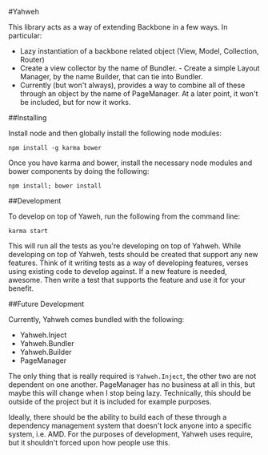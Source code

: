 #Yahweh

This library acts as a way of extending Backbone in a few ways. In particular:

- Lazy instantiation of a backbone related object (View, Model, Collection,
Router)
- Create a view collector by the name of Bundler. - Create a simple Layout
Manager, by the name Builder, that can tie into Bundler.
- Currently (but won't always), provides a way to combine all of these through
an object by the name of PageManager. At a later point, it won't be included,
but for now it works.

##Installing

Install node and then globally install the following node modules:

    npm install -g karma bower

Once you have karma and bower, install the necessary node modules and bower
components by doing the following:

    npm install; bower install

##Development

To develop on top of Yaweh, run the following from the command line:

    karma start

This will run all the tests as you're developing on top of Yahweh. While
developing on top of Yahweh, tests should be created that support any new
features. Think of it writing tests as a way of developing features, verses
using existing code to develop against. If a new feature is needed, awesome.
Then write a test that supports the feature and use it for your benefit.

##Future Development

Currently, Yahweh comes bundled with the following:

- Yahweh.Inject
- Yahweh.Bundler
- Yahweh.Builder
- PageManager

The only thing that is really required is `Yahweh.Inject`, the other two are not
dependent on one another. PageManager has no business at all in this, but maybe
this will change when I stop being lazy. Technically, this should be outside of
the project but it is included for example purposes.

Ideally, there should be the ability to build each of these through a dependency
management system that doesn't lock anyone into a specific system, i.e. AMD. For
the purposes of development, Yahweh uses require, but it shouldn't forced upon
how people use this.
